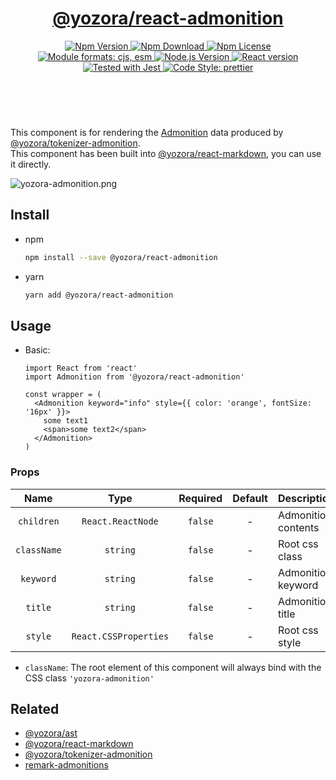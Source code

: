 <header>
  <h1 align="center">
    <a href="https://github.com/yozorajs/yozora-react/tree/main/packages/admonition#readme">@yozora/react-admonition</a>
  </h1>
  <div align="center">
    <a href="https://www.npmjs.com/package/@yozora/react-admonition">
      <img
        alt="Npm Version"
        src="https://img.shields.io/npm/v/@yozora/react-admonition.svg"
      />
    </a>
    <a href="https://www.npmjs.com/package/@yozora/react-admonition">
      <img
        alt="Npm Download"
        src="https://img.shields.io/npm/dm/@yozora/react-admonition.svg"
      />
    </a>
    <a href="https://www.npmjs.com/package/@yozora/react-admonition">
      <img
        alt="Npm License"
        src="https://img.shields.io/npm/l/@yozora/react-admonition.svg"
      />
    </a>
    <a href="#install">
      <img
        alt="Module formats: cjs, esm"
        src="https://img.shields.io/badge/module_formats-cjs%2C%20esm-green.svg"
      />
    </a>
    <a href="https://github.com/nodejs/node">
      <img
        alt="Node.js Version"
        src="https://img.shields.io/node/v/@yozora/react-admonition"
      />
    </a>
    <a href="https://github.com/facebook/react">
      <img
        alt="React version"
        src="https://img.shields.io/npm/dependency-version/@yozora/react-admonition/peer/react"
      />
    </a>
    <a href="https://github.com/facebook/jest">
      <img
        alt="Tested with Jest"
        src="https://img.shields.io/badge/tested_with-jest-9c465e.svg"
      />
    </a>
    <a href="https://github.com/prettier/prettier">
      <img
        alt="Code Style: prettier"
        src="https://img.shields.io/badge/code_style-prettier-ff69b4.svg?style=flat-square"
      />
    </a>
  </div>
</header>
<br/>

This component is for rendering the [Admonition][@yozora/ast] data produced by
[@yozora/tokenizer-admonition][].\
This component has been built into [@yozora/react-markdown][], you can use it directly.

![yozora-admonition.png][]


## Install

* npm

  ```bash
  npm install --save @yozora/react-admonition
  ```

* yarn

  ```bash
  yarn add @yozora/react-admonition
  ```


## Usage

* Basic:

  ```tsx
  import React from 'react'
  import Admonition from '@yozora/react-admonition'

  const wrapper = (
    <Admonition keyword="info" style={{ color: 'orange', fontSize: '16px' }}>
      some text1
      <span>some text2</span>
    </Admonition>
  )
  ```

### Props

Name        | Type                  | Required  | Default | Description
:----------:|:---------------------:|:---------:|:-------:|:-------------
`children`  | `React.ReactNode`     | `false`   | -       | Admonition contents
`className` | `string`              | `false`   | -       | Root css class
`keyword`   | `string`              | `false`   | -       | Admonition keyword
`title`     | `string`              | `false`   | -       | Admonition title
`style`     | `React.CSSProperties` | `false`   | -       | Root css style

* `className`: The root element of this component will always bind with the
  CSS class `'yozora-admonition'`


## Related

* [@yozora/ast][]
* [@yozora/react-markdown][]
* [@yozora/tokenizer-admonition][]
* [remark-admonitions][]

[yozora-admonition.png]: https://github.com/yozorajs/yozora-react/raw/main/packages/admonition/doc/yozora-admonition.png

[@yozora/ast]: https://www.npmjs.com/package/@yozora/ast#admonition
[@yozora/react-markdown]: https://www.npmjs.com/package/@yozora/react-markdown
[@yozora/tokenizer-admonition]: https://www.npmjs.com/package/@yozora/tokenizer-admonition
[remark-admonitions]: https://github.com/elviswolcott/remark-admonitions
